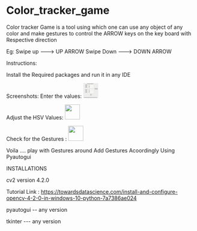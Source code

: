 # Color_tracker_game

Color tracker Game is a tool using which one can use any object of any color and make gestures to control the ARROW keys on the key board with Respective direction

Eg:
Swipe up   ---> UP ARROW
Swipe Down ---> DOWN ARROW

Instructions:

Install the Required packages and run it in any IDE




Screenshots:
Enter the values:
<img src="https://github.com/saikiran96/Color_tracker_game/blob/main/Media/Values_index.gif" width="40" height="40" />


Adjust the HSV Values:
<img src="https://github.com/saikiran96/Color_tracker_game/blob/main/Media/Fine_Tuning.gif" width="40" height="40" />

Check for the Gestures :
<img src="https://github.com/saikiran96/Color_tracker_game/blob/main/Media/Final.gif" width="40" height="40" />


Voila ....
play with Gestures around Add Gestures Acoordingly Using Pyautogui


INSTALLATIONS

cv2  version 4.2.0

Tutorial Link : https://towardsdatascience.com/install-and-configure-opencv-4-2-0-in-windows-10-python-7a7386ae024

pyautogui -- any version

tkinter  --- any version
